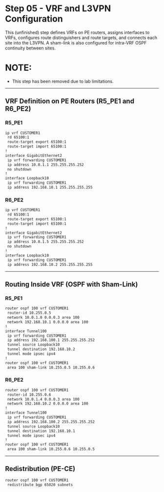 # Step 05 - VRF and L3VPN Configuration

This (unfinished) step defines VRFs on PE routers, assigns interfaces to VRFs, configures route distinguishers and route targets, and connects each site into the L3VPN. A sham-link is also configured for intra-VRF OSPF continuity between sites.

# NOTE:
* This step has been removed due to lab limitations.

---

## VRF Definition on PE Routers (R5_PE1 and R6_PE2)

### R5_PE1

```bash
ip vrf CUSTOMER1
 rd 65100:1
 route-target export 65100:1
 route-target import 65100:1
!
interface GigabitEthernet2
 ip vrf forwarding CUSTOMER1
 ip address 10.0.1.1 255.255.255.252
 no shutdown
!
interface Loopback10
 ip vrf forwarding CUSTOMER1
 ip address 192.168.10.1 255.255.255.255
```

### R6_PE2

```bash
ip vrf CUSTOMER1
 rd 65100:1
 route-target export 65100:1
 route-target import 65100:1
!
interface GigabitEthernet2
 ip vrf forwarding CUSTOMER1
 ip address 10.0.1.5 255.255.255.252
 no shutdown
!
interface Loopback10
 ip vrf forwarding CUSTOMER1
 ip address 192.168.10.2 255.255.255.255
```

---

## Routing Inside VRF (OSPF with Sham-Link)

### R5_PE1

```bash
router ospf 100 vrf CUSTOMER1
 router-id 10.255.0.5
 network 10.0.1.0 0.0.0.3 area 100
 network 192.168.10.1 0.0.0.0 area 100
!
interface Tunnel100
 ip vrf forwarding CUSTOMER1
 ip address 192.168.100.1 255.255.255.252
 tunnel source Loopback10
 tunnel destination 192.168.10.2
 tunnel mode ipsec ipv4
!
router ospf 100 vrf CUSTOMER1
 area 100 sham-link 10.255.0.5 10.255.0.6
```

### R6_PE2

```bash
router ospf 100 vrf CUSTOMER1
 router-id 10.255.0.6
 network 10.0.1.4 0.0.0.3 area 100
 network 192.168.10.2 0.0.0.0 area 100
!
interface Tunnel100
 ip vrf forwarding CUSTOMER1
 ip address 192.168.100.2 255.255.255.252
 tunnel source Loopback10
 tunnel destination 192.168.10.1
 tunnel mode ipsec ipv4
!
router ospf 100 vrf CUSTOMER1
 area 100 sham-link 10.255.0.6 10.255.0.5
```

---

## Redistribution (PE-CE)

```bash
router ospf 100 vrf CUSTOMER1
 redistribute bgp 65020 subnets
```